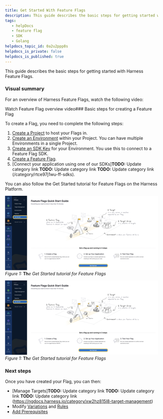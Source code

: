```yaml
---
title: Get Started With Feature Flags
description: This guide describes the basic steps for getting started with Harness Feature Flags. Visual summary. For an overview of Harness Feature Flags, watch the following video&#58; Watch Feature Flag overview v…
tags: 
   - helpDocs
   - feature flag
   - SDK
   - Golang
helpdocs_topic_id: 0a2u2ppp8s
helpdocs_is_private: false
helpdocs_is_published: true
---
```


This guide describes the basic steps for getting started with Harness Feature Flags.

### Visual summary

For an overview of Harness Feature Flags, watch the following video:

Watch Feature Flag overview video### Basic steps for creating a Feature Flag

To create a Flag, you need to complete the following steps:

1. [Create a Project](../ff-creating-flag/create-a-project.md) to host your Flags in.
2. [Create an Environment](../ff-creating-flag/create-an-environment.md) within your Project. You can have multiple Environments in a single Project.
3. [Create an SDK Key](../ff-creating-flag/create-an-sdk-key.md) for your Environment. You use this to connect to a Feature Flag SDK.
4. [Create a Feature Flag](../ff-creating-flag/create-a-feature-flag.md).
5. [Connect your application using one of our SDKs]**TODO:** Update category link **TODO:** Update category link **TODO:** Update category link (/category/rtce97j1wu-ff-sdks).

You can also follow the Get Started tutorial for Feature Flags on the Harness Platform.

![A screenshot of the Harness Platform that highlights the Get Started button on the left navigation.](./static/getting-started-with-feature-flags-01.png)*Figure 1:* **Th***e Get Started tutorial for Feature Flags*

![A screenshot of the Harness Platform that highlights the Get Started button on the left navigation.](./static/getting-started-with-feature-flags-02.png)*Figure 1:* **Th***e Get Started tutorial for Feature Flags*

### Next steps

Once you have created your Flag, you can then:

* [Manage Targets]**TODO:** Update category link **TODO:** Update category link **TODO:** Update category link (https://ngdocs.harness.io/category/xw2hz815l8-target-management)
* Modify [Variations](../update-feature-flags/manage-variations.md) and [Rules](../ff-target-management/targeting-users-with-flags.md)
* [Add Prerequisites](../ff-adding-prereqs/add-prerequisites-to-feature-flag.md)

